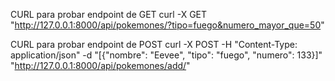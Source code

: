 CURL para probar endpoint de GET
curl -X GET "http://127.0.0.1:8000/api/pokemones/?tipo=fuego&numero_mayor_que=50"

CURL para probar endpoint de POST
curl -X POST -H "Content-Type: application/json" -d "[{\"nombre\": \"Eevee\", \"tipo\": \"fuego\", \"numero\": 133}]" "http://127.0.0.1:8000/api/pokemones/add/"